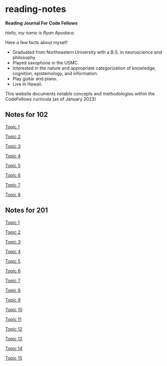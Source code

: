 # reading-notes

**Reading Journal For Code Fellows**

*Hello, my name is Ryan Apodaca.*

Here a few facts about myself:

- Graduated from Northeastern University with a B.S. in neuroscience and philosophy.
- Played saxophone in the USMC.
- Interested in the nature and appropriate categorization of knowledge, cognition, epistemology, and information.
- Play guitar and piano.  
- Live in Hawaii.

This website documents notable concepts and methodologies within the CodeFellows curricula (as of January 2023)

## Notes for 102

[Topic 1](102/102Topic1.md)

[Topic 2](102/102Topic2.md)

[Topic 3](102Topic3.md)

[Topic 4](102Topic4.md)

[Topic 5](102Topic5.md)

[Topic 6](102Topic6.md)

[Topic 7](102Topic7.md)

[Topic 8](102Topic8.md)


## Notes for 201

[Topic 1](201Topic1.md)

[Topic 2](201Topic2.md)

[Topic 3](201Topic3.md)

[Topic 4](201Topic4.md)

[Topic 5](201Topic5.md)

[Topic 6](201Topic6.md)

[Topic 7](201Topic7.md)

[Topic 8](201Topic8.md)

[Topic 9](201Topic9.md)

[Topic 10](201Topic10.md)

[Topic 11](201Topic11.md)

[Topic 12](201Topic12.md)

[Topic 13](201Topic13.md)

[Topic 14](201Topic14.md)

[Topic 15](201Topic15.md)
